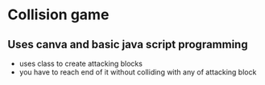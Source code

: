 # Collision game
## Uses canva and basic java script programming

- uses class to create attacking blocks 
- you have to reach end of it without colliding with any of attacking block